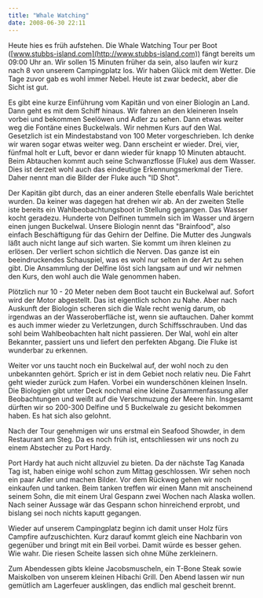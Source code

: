 ```yaml
---
title: "Whale Watching"
date: 2008-06-30 22:11
---
```

Heute hies es früh aufstehen. Die Whale Watching Tour per Boot ([www.stubbs-island.com](http://www.stubbs-island.com)) fängt bereits um 09:00 Uhr an. Wir sollen 15 Minuten früher da sein, also laufen wir kurz nach 8 von unserem Campingplatz los. Wir haben Glück mit dem Wetter. Die Tage zuvor gab es wohl immer Nebel. Heute ist zwar bedeckt, aber die Sicht ist gut.

<!--more-->

Es gibt eine kurze Einführung vom Kapitän und von einer Biologin an Land. Dann geht es mit dem Schiff hinaus. Wir fahren an den kleineren Inseln vorbei und bekommen Seelöwen und Adler zu sehen. Dann etwas weiter weg die Fontäne eines Buckelwals. Wir nehmen Kurs auf den Wal. Gesetzlich ist ein Mindestabstand von 100 Meter vorgeschrieben. Ich denke wir waren sogar etwas weiter weg. Dann erscheint er wieder. Drei, vier, fünfmal holt er Luft, bevor er dann wieder für knapp 10 Minuten abtaucht. Beim Abtauchen kommt auch seine Schwanzflosse (Fluke) aus dem Wasser. Dies ist derzeit wohl auch das eindeutige Erkennungsmerkmal der Tiere. Daher nennt man die Bilder der Fluke auch "ID Shot".

Der Kapitän gibt durch, das an einer anderen Stelle ebenfalls Wale berichtet wurden. Da keiner was dagegen hat drehen wir ab. An der zweiten Stelle iste bereits ein Wahlbeobachtungsboot in Stellung gegangen. Das Wasser kocht geradezu. Hunderte von Delfinen tummeln sich im Wasser und ärgern einen jungen Buckelwal. Unsere Biologin nennt das "Brainfood", also einfach Beschäftigung für das Gehirn der Delfine. Die Mutter des Jungwals läßt auch nicht lange auf sich warten. Sie kommt um ihren kleinen zu erlösen. Der verliert schon sichtlich die Nerven. Das ganze ist ein beeindruckendes Schauspiel, was es wohl nur selten in der Art zu sehen gibt. Die Ansammlung der Delfine löst sich langsam auf und wir nehmen den Kurs, den wohl auch die Wale genommen haben.

Plötzlich nur 10 - 20 Meter neben dem Boot taucht ein Buckelwal auf. Sofort wird der Motor abgestellt. Das ist eigentlich schon zu Nahe. Aber nach Auskunft der Biologin scheren sich die Wale recht wenig darum, ob irgendwas an der Wasseroberfläche ist, wenn sie auftauchen. Daher kommt es auch immer wieder zu Verletzungen, durch Schiffsschrauben. Und das sohl beim Wahlbeobachten halt nicht passieren. Der Wal, wohl ein alter Bekannter, passiert uns und liefert den perfekten Abgang. Die Fluke ist wunderbar zu erkennen.

Weiter vor uns taucht noch ein Buckelwal auf, der wohl noch zu den unbekannten gehört. Sprich er ist in dem Gebiet noch relativ neu. Die Fahrt geht wieder zurück zum Hafen. Vorbei ein wunderschönen kleinen Inseln. Die Biologien gibt unter Deck nochmal eine kleine Zusammenfassung aller Beobachtungen und weißt auf die Verschmuzung der Meere hin. Insgesamt dürften wir so 200-300 Delfine und 5 Buckelwale zu gesicht bekommen haben. Es hat sich also gelohnt.

Nach der Tour genehmigen wir uns erstmal ein Seafood Showder, in dem Restaurant am Steg. Da es noch früh ist, entschliessen wir uns noch zu einem Abstecher zu Port Hardy.

Port Hardy hat auch nicht allzuviel zu bieten. Da der nächste Tag Kanada Tag ist, haben einige wohl schon zum Mittag geschlossen. Wir sehen noch ein paar Adler und machen Bilder. Vor dem Rückweg gehen wir noch einkaufen und tanken. Beim tanken treffen wir einen Mann mit anscheinend seinem Sohn, die mit einem Ural Gespann zwei Wochen nach Alaska wollen. Nach seiner Aussage wär das Gespann schon hinreichend erprobt, und bislang sei noch nichts kaputt gegangen.

Wieder auf unserem Campingplatz beginn ich damit unser Holz fürs Campfire aufzuschichten. Kurz darauf kommt gleich eine Nachbarin von gegenüber und bringt mit ein Beil vorbei. Damit würde es besser gehen. Wie wahr. Die riesen Scheite lassen sich ohne Mühe zerkleinern.

Zum Abendessen gibts kleine Jacobsmuscheln, ein T-Bone Steak sowie Maiskolben von unserem kleinen Hibachi Grill. Den Abend lassen wir nun gemütlich am Lagerfeuer ausklingen, das endlich mal gescheit brennt.
